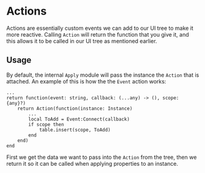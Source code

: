 # Actions

Actions are essentially custom events we can add to our UI tree to make it more reactive. Calling `Action` will return the function that you give it, and this allows it to be called in our UI tree as mentioned earlier.

## Usage

By default, the internal `Apply` module will pass the instance the `Action` that is attached. An example of this is how the the `Event` action works:

```luau
...
return function(event: string, callback: (...any) -> (), scope: {any}?)
	return Action(function(instance: Instance)
		...
		local ToAdd = Event:Connect(callback)
        if scope then
            table.insert(scope, ToAdd)
        end
	end)
end
```
First we get the data we want to pass into the `Action` from the tree, then we return it so it can be called when applying properties to an instance.

